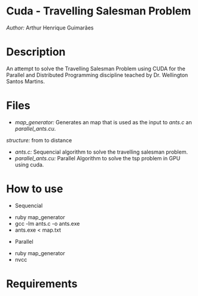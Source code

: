 Cuda - Travelling Salesman Problem
=============


*Author:* Arthur Henrique Guimarães

Description
============

An attempt to solve the Travelling Salesman Problem using CUDA for the Parallel and Distributed Programming discipline
teached by Dr. Wellington Santos Martins.

Files
============


* *map_generator:* Generates an map that is used as the input to *ants.c* an *parallel_ants.cu*.

*structure:* from to distance

* *ants.c:* Sequencial algorithm to solve the travelling salesman problem.
* *parallel_ants.cu:* Parallel Algorithm to solve the tsp problem in GPU using cuda.

How to use
============

* Sequencial
- ruby map_generator
- gcc -lm ants.c -o ants.exe 
- ants.exe < map.txt

* Parallel
- ruby map_generator
- nvcc



Requirements
============

                    
